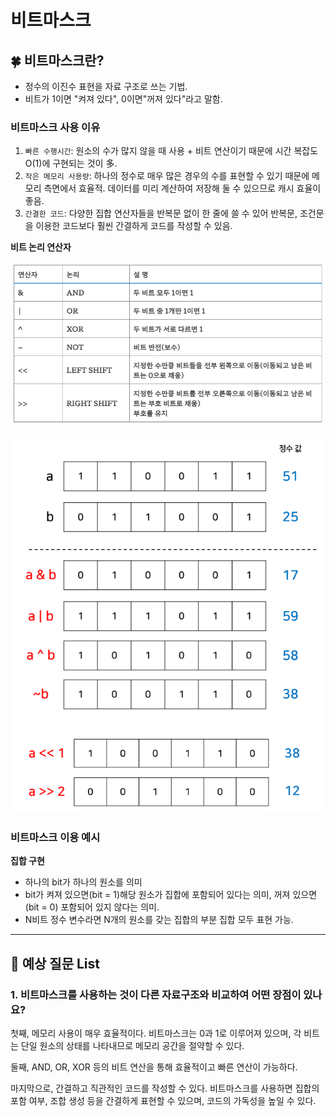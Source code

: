 # 비트마스크

## 🍀 비트마스크란?

- 정수의 이진수 표현을 자료 구조로 쓰는 기법.
- 비트가 1이면 "켜져 있다", 0이면"꺼져 있다"라고 말함.

### 비트마스크 사용 이유

1. `빠른 수행시간`: 원소의 수가 많지 않을 때 사용 + 비트 연산이기 때문에 시간 복잡도 O(1)에 구현되는 것이 多.
2. `작은 메모리 사용량`: 하나의 정수로 매우 많은 경우의 수를 표현할 수 있기 때문에 메모리 측면에서 효율적. 데이터를 미리 계산하여 저장해 둘 수 있으므로 캐시 효율이 좋음.
3. `간결한 코드`: 다양한 집합 연산자들을 반복문 없이 한 줄에 쓸 수 있어 반복문, 조건문을 이용한 코드보다 훨씬 간결하게 코드를 작성할 수 있음.

**비트 논리 연산자**

![비트 논리 연산자](img/BitMask1.png)

![Alt text](img/BitMask2.png)

### 비트마스크 이용 예시

**집합 구현**

- 하나의 bit가 하나의 원소를 의미
- bit가 켜져 있으면(bit = 1)해당 원소가 집합에 포함되어 있다는 의미, 꺼져 있으면(bit = 0) 포함되어 있지 않다는 의미.
- N비트 정수 변수라면 N개의 원소를 갖는 집합의 부분 집합 모두 표현 가능.

---

## 👣 예상 질문 List

### 1. **비트마스크를 사용하는 것이 다른 자료구조와 비교하여 어떤 장점이 있나요?**

첫째, 메모리 사용이 매우 효율적이다. 비트마스크는 0과 1로 이루어져 있으며, 각 비트는 단일 원소의 상태를 나타내므로 메모리 공간을 절약할 수 있다. 

둘째, AND, OR, XOR 등의 비트 연산을 통해 효율적이고 빠른 연산이 가능하다. 

마지막으로, 간결하고 직관적인 코드를 작성할 수 있다. 비트마스크를 사용하면 집합의 포함 여부, 조합 생성 등을 간결하게 표현할 수 있으며, 코드의 가독성을 높일 수 있다.